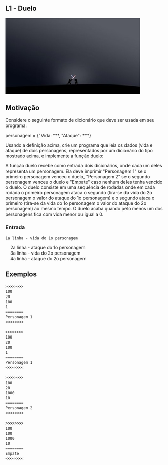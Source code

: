 ## L1 - Duelo


![]( __cover.jpg)

## Motivação

Considere o seguinte formato de dicionário que deve ser usada em seu programa:  
  
personagem = {"Vida: \*\*\*, "Ataque": \*\*\*}  
  
Usando a definição acima, crie um programa que leia os dados (vida e ataque) de dois personagens, representados por um dicionário do tipo mostrado acima, e implemente a função duelo:  
  
A função duelo recebe como entrada dois dicionários, onde cada um deles representa um personagem. Ela deve imprimir "Personagem 1" se o primeiro personagem venceu o duelo, "Personagem 2" se o segundo personagem venceu o duelo e "Empate" caso nenhum deles tenha vencido o duelo. O duelo consiste em uma sequência de rodadas onde em cada rodada o primeiro personagem ataca o segundo (tira-se da vida do 2o personagem o valor do ataque do 1o personagem) e o segundo ataca o primeiro (tira-se da vida do 1o personagem o valor do ataque do 2o personagem) ao mesmo tempo. O duelo acaba quando pelo menos um dos personagens fica com vida menor ou igual a 0.  
  
### Entrada

    1a linha - vida do 1o personagem  
    2a linha - ataque do 1o personagem  
    3a linha - vida do 2o personagem  
    4a linha - ataque do 2o personagem  

## Exemplos

```
>>>>>>>>
100  
20  
100  
1
========
Personagem 1
<<<<<<<<

>>>>>>>>
100
20
100
1
========
Personagem 1
<<<<<<<<

>>>>>>>>
100
20
1000
10
========
Personagem 2
<<<<<<<<

>>>>>>>>
100
100
1000
10
========
Empate
<<<<<<<<
```

#
